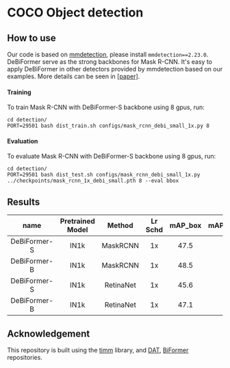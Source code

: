 # COCO Object detection 

## How to use

Our code is based on  [mmdetection](https://github.com/open-mmlab/mmdetection), please install `mmdetection==2.23.0`. DeBiFormer serve as the strong backbones for
Mask R-CNN. It's easy to apply DeBiFormer in other detectors provided by mmdetection based on our examples. More details can be seen in [[paper]](https://arxiv.org/abs/2207.05501).

#### Training
To train  Mask R-CNN with DeBiFormer-S backbone using 8 gpus, run:
```shell
cd detection/
PORT=29501 bash dist_train.sh configs/mask_rcnn_debi_small_1x.py 8
```
#### Evaluation
To evaluate Mask R-CNN with DeBiFormer-S backbone using 8 gpus, run:
```shell
cd detection/
PORT=29501 bash dist_test.sh configs/mask_rcnn_debi_small_1x.py ../checkpoints/mask_rcnn_1x_debi_small.pth 8 --eval bbox
```


## Results

| name | Pretrained Model | Method | Lr Schd | mAP_box | mAP_mask/AP_M | Model | config |
|:---:|:---:|:---:|:---:|:---:|:---:|:---:|:---:|
| DeBiFormer-S | IN1k | MaskRCNN | 1x | 47.5 | 42.5 | [model](https://drive.google.com/drive/folders/1hiTS_Xq1EfCOpgIBLb08lKMS30SBslRt) |[config](./configs/mask_rcnn_debi_small_1x.py) |
| DeBiFormer-B | IN1k | MaskRCNN | 1x | 48.5 | 43.2 | [model](https://drive.google.com/drive/folders/1hiTS_Xq1EfCOpgIBLb08lKMS30SBslRt) | [config](./configs/mask_rcnn_debi_base_1x.py) |
| DeBiFormer-S | IN1k | RetinaNet | 1x | 45.6 | 49.3  | [model](https://drive.google.com/drive/folders/1hiTS_Xq1EfCOpgIBLb08lKMS30SBslRt) |[config](./configs/retinanet_debi_small_1x.py) |
| DeBiFormer-B | IN1k | RetinaNet | 1x | 47.1 | 51.1  | [model](https://drive.google.com/drive/folders/1hiTS_Xq1EfCOpgIBLb08lKMS30SBslRt) |[config](./configs/retinanet_debi_base_1x.py) |



## Acknowledgement
This repository is built using the [timm](https://github.com/rwightman/pytorch-image-models) library, and [DAT](https://github.com/LeapLabTHU/DAT), [BiFormer](https://github.com/rayleizhu/BiFormer) repositories.
